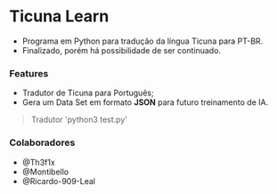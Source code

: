 # Ticuna Learn
- Programa em Python para tradução da língua Ticuna para PT-BR.
- Finalizado, porém há possibilidade de ser continuado.

### Features
- Tradutor de Ticuna para Português;
- Gera um Data Set em formato **JSON** para futuro treinamento de IA.

>Tradutor
'python3 test.py'

### Colaboradores
- @Th3f1x
- @Montibello
- @Ricardo-909-Leal
